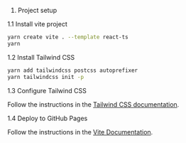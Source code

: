 1. Project setup

1.1 Install vite project

```bash
yarn create vite . --template react-ts
yarn
```

1.2 Install Tailwind CSS

```bash
yarn add tailwindcss postcss autoprefixer
yarn tailwindcss init -p
```

1.3 Configure Tailwind CSS

Follow the instructions in the [Tailwind CSS documentation](https://tailwindcss.com/docs/guides/vite#react).

1.4 Deploy to GitHub Pages

Follow the instructions in the [Vite Documentation](https://vite.dev/guide/static-deploy.html#github-pages).

